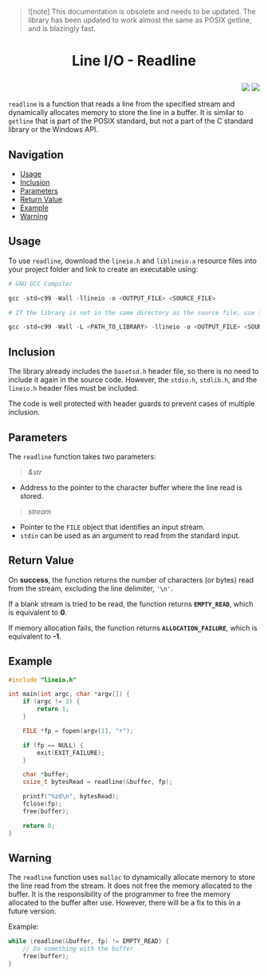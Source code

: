 >![note]
>This documentation is obsolete and needs to be updated.
>The library has been updated to work almost the same as POSIX getline, and is blazingly fast.

# <p style = "text-align: center">Line I/O - Readline</p>

<p style = "text-align: right">
    <img src = "https://img.shields.io/badge/c-%2300599C.svg?style=for-the-badge&logo=c&logoColor=white">
    <img src = "https://img.shields.io/badge/Windows-0078D6?style=for-the-badge&logo=windows&logoColor=white">
</p>

`readline` is a function that reads a line from the specified stream and dynamically allocates memory to store the line in a buffer. It is similar to `getline` that is part of the POSIX standard, but not a part of the C standard library or the Windows API.

## Navigation

+ [Usage](#usage)
+ [Inclusion](#inclusion)
+ [Parameters](#parameters)
+ [Return Value](#return-value)
+ [Example](#example)
+ [Warning](#warning)

## Usage

To use `readline`, download the `lineio.h` and `liblineio.a` resource files into your project folder and link to create an executable using:
```powershell
# GNU GCC Compiler

gcc -std=c99 -Wall -llineio -o <OUTPUT_FILE> <SOURCE_FILE>

# If the library is not in the same directory as the source file, use the -L flag to specify the path to the library file.

gcc -std=c99 -Wall -L <PATH_TO_LIBRARY> -llineio -o <OUTPUT_FILE> <SOURCE_FILE>
```

## Inclusion

The library already includes the `basetsd.h` header file, so there is no need to include it again in the source code. However, the `stdio.h`, `stdlib.h`, and the `lineio.h` header files must be included.

The code is well protected with header guards to prevent cases of multiple inclusion.

## Parameters

The `readline` function takes two parameters:
>*&str*
+ Address to the pointer to the character buffer where the line read is stored.

>*stream*
+ Pointer to the `FILE` object that identifies an input stream.
+ `stdin` can be used as an argument to read from the standard input.

## Return Value

On **success**, the function returns the number of characters (or bytes) read from the stream, excluding the line delimiter, `'\n'`.

If a blank stream is tried to be read, the function returns **`EMPTY_READ`**, which is equivalent to **0**.

If memory allocation fails, the function returns **`ALLOCATION_FAILURE`**, which is equivalent to **-1**.

## Example

```c
#include "lineio.h"

int main(int argc, char *argv[]) {
    if (argc != 2) {
        return 1;
    }

    FILE *fp = fopen(argv[1], "r");

    if (fp == NULL) {
        exit(EXIT_FAILURE);
    }

    char *buffer;
    ssize_t bytesRead = readline(&buffer, fp);

    printf("%zd\n", bytesRead);
    fclose(fp);
    free(buffer);

    return 0;
}
```

## Warning

The `readline` function uses `malloc` to dynamically allocate memory to store the line read from the stream. It does not free the memory allocated to the buffer. It is the responsibility of the programmer to free the memory allocated to the buffer after use. However, there will be a fix to this in a future version.

Example:
```c
while (readline(&buffer, fp) != EMPTY_READ) {
    // Do something with the buffer
    free(buffer);
}
```

